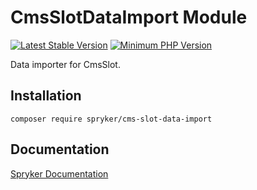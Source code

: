 # CmsSlotDataImport Module
[![Latest Stable Version](https://poser.pugx.org/spryker/cms-slot-data-import/v/stable.svg)](https://packagist.org/packages/spryker/cms-slot-data-import)
[![Minimum PHP Version](https://img.shields.io/badge/php-%3E%3D%208.0-8892BF.svg)](https://php.net/)

Data importer for CmsSlot.

## Installation

```
composer require spryker/cms-slot-data-import
```

## Documentation

[Spryker Documentation](https://docs.spryker.com)
